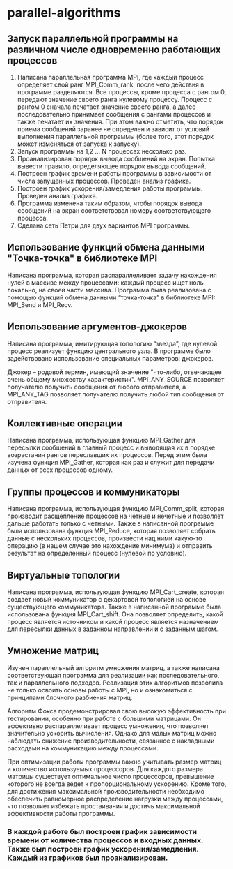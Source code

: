 # parallel-algorithms
## Запуск параллельной программы на различном числе одновременно работающих процессов
1. ​Написана параллельная программа MPI, где каждый процесс определяет свой ранг MPI_Comm_rank, после чего действия в программе разделяются. Все процессы, кроме процесса с рангом 0, передают значение своего ранга нулевому процессу. Процесс с рангом 0 сначала печатает значение своего ранга, а далее последовательно принимает сообщения с рангами процессов и также печатает их значения. При этом важно отметить, что порядок приема сообщений заранее не определен и зависит от условий выполнения параллельной программы (более того, этот порядок может изменяться от запуска к запуску).
2. ​Запуск программы на 1,2 … N процессах несколько раз.
3. Проанализирован порядок вывода сообщений на экран. Попытка вывести правило, определяющее порядок вывода сообщений.
4. Построен график времени работы программы в зависимости от числа запущенных процессов. Проведен анализ графика.
5. Построен график ускорения/замедления работы программы. Проведен анализ графика.
6. ​Программа изменена таким образом, чтобы порядок вывода сообщений на экран соответствовал номеру соответствующего процесса.
7. Сделана сеть Петри для двух вариантов MPI программы.
##  Использование функций обмена данными "Точка-точка" в библиотеке MPI
Написана программа, которая распараллеливает задачу нахождения нулей в массиве между процессами: каждый процесс ищет ноль локально, на своей части массива. Программа была реализована с помощью функций обмена данными “точка-точка” в библиотеке MPI: MPI_Send и MPI_Recv. 

## Использование аргументов-джокеров
Написана программа, имитирующая топологию “звезда”, где нулевой процесс реализует функцию центрального узла. В программе было задействовано использование специальных параметров: джокеров. 

Джокер – родовой термин, имеющий значение "что-либо, отвечающее очень общему множеству характеристик". MPI_ANY_SOURCE позволяет получателю получить сообщения от любого отправителя, а MPI_ANY_TAG позволяет получателю получить любой тип сообщения от отправителя. 
## Коллективные операции
Написана программа, использующая функцию MPI_Gather для пересылки сообщений в главный процесс и выводящая их в порядке возрастания рангов переславших их процессов. Перед этим была изучена функция MPI_Gather, которая как раз и служит для передачи данных от всех процессов одному.
## Группы процессов и коммуникаторы
Написана программа, использующая функцию MPI_Comm_split, которая производит расщепление процессов на четные и нечетные и позволяет дальше работать только с четными. Также в написанной программе была использована функция MPI_Reduce, которая позволяет собрать данные с нескольких процессов, произвести над ними какую-то операцию (в нашем случае это нахождение минимума) и отправить результат на определенный процесс (нулевой по условию).
## Виртуальные топологии
Написана программа, использующая функцию MPI_Cart_create, которая создает новый коммуникатор с декартовой топологией на основе существующего коммуникатора. Также в написанной программе была использована функция MPI_Cart_shift. Она позволяет определить, какой процесс является источником и какой процесс является назначением для пересылки данных в заданном направлении и с заданным шагом.
## Умножение матриц
Изучен параллельный алгоритм умножения матриц, а также написана соответствующая программа для реализации как последовательного, так и параллельного подходов. Реализация этих алгоритмов позволила не только освоить основы работы с MPI, но и ознакомиться с принципами блочного разбиения матриц.

Алгоритм Фокса продемонстрировал свою высокую эффективность при тестировании, особенно при работе с большими матрицами. Он эффективно распараллеливает процесс умножения, что позволяет значительно ускорить вычисления. Однако для малых матриц можно наблюдать снижение производительности, связанное с накладными расходами на коммуникацию между процессами. 

При оптимизации работы программы важно учитывать размер матриц и количество используемых процессоров. Для каждого размера матрицы существует оптимальное число процессоров, превышение которого не всегда ведет к пропорциональному ускорению. Кроме того, для достижения максимальной производительности необходимо обеспечить равномерное распределение нагрузки между процессами, что позволяет избежать простаивания и достичь максимальной эффективности работы программы.

### В каждой работе был построен график зависимости времени от количества процессов и входных данных. Также был построен график ускорения/замедления. Каждый из графиков был проанализирован.